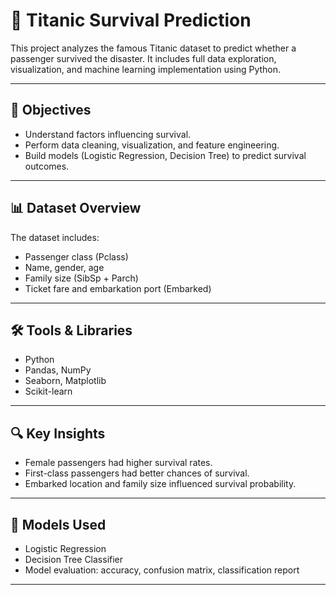 # 🚢 Titanic Survival Prediction

This project analyzes the famous Titanic dataset to predict whether a passenger survived the disaster. It includes full data exploration, visualization, and machine learning implementation using Python.

---

## 📌 Objectives
- Understand factors influencing survival.
- Perform data cleaning, visualization, and feature engineering.
- Build models (Logistic Regression, Decision Tree) to predict survival outcomes.

---

## 📊 Dataset Overview
The dataset includes:
- Passenger class (Pclass)
- Name, gender, age
- Family size (SibSp + Parch)
- Ticket fare and embarkation port (Embarked)

---

## 🛠️ Tools & Libraries
- Python
- Pandas, NumPy
- Seaborn, Matplotlib
- Scikit-learn

---

## 🔍 Key Insights
- Female passengers had higher survival rates.
- First-class passengers had better chances of survival.
- Embarked location and family size influenced survival probability.

---

## 🧠 Models Used
- Logistic Regression
- Decision Tree Classifier
- Model evaluation: accuracy, confusion matrix, classification report

---


